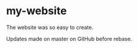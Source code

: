# my-website

The website was so easy to create.



Updates made on master on GitHub before rebase.
